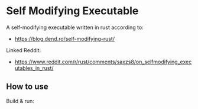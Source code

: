 # **Self Modifying Executable**

A self-modifying executable written in rust according to:

- https://blog.dend.ro/self-modifying-rust/

Linked Reddit:

- https://www.reddit.com/r/rust/comments/saxzs8/on_selfmodifying_executables_in_rust/


## **How to use**

Build & run:
